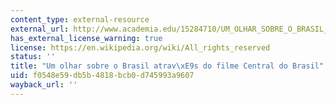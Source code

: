 ```yaml
---
content_type: external-resource
external_url: http://www.academia.edu/15284710/UM_OLHAR_SOBRE_O_BRASIL_ATRAV%C3%89S_DO_FILME_CENTRAL_DO_BRASIL
has_external_license_warning: true
license: https://en.wikipedia.org/wiki/All_rights_reserved
status: ''
title: "Um olhar sobre o Brasil atrav\xE9s do filme Central do Brasil"
uid: f0548e59-db5b-4818-bcb0-d745993a9607
wayback_url: ''
---
```

